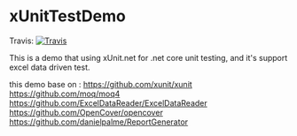 # xUnitTestDemo
Travis:   [![Travis](https://travis-ci.org/yqszt/xUnitTestDemo.svg?branch=master)](https://travis-ci.org/yqszt/xUnitTestDemo)

This is a demo that using xUnit.net for .net core unit testing, and it's support excel data driven test.

this demo base on :
https://github.com/xunit/xunit
https://github.com/moq/moq4
https://github.com/ExcelDataReader/ExcelDataReader
https://github.com/OpenCover/opencover
https://github.com/danielpalme/ReportGenerator
